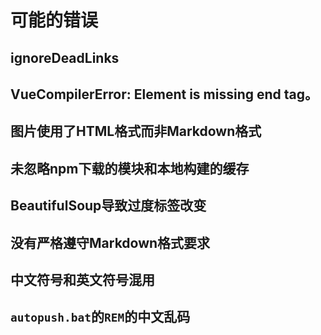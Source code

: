 # 可能的错误

## ignoreDeadLinks

## VueCompilerError: Element is missing end tag。

## 图片使用了HTML格式而非Markdown格式

## 未忽略npm下载的模块和本地构建的缓存

## BeautifulSoup导致过度标签改变

## 没有严格遵守Markdown格式要求

## 中文符号和英文符号混用

## `autopush.bat`的`REM`的中文乱码



